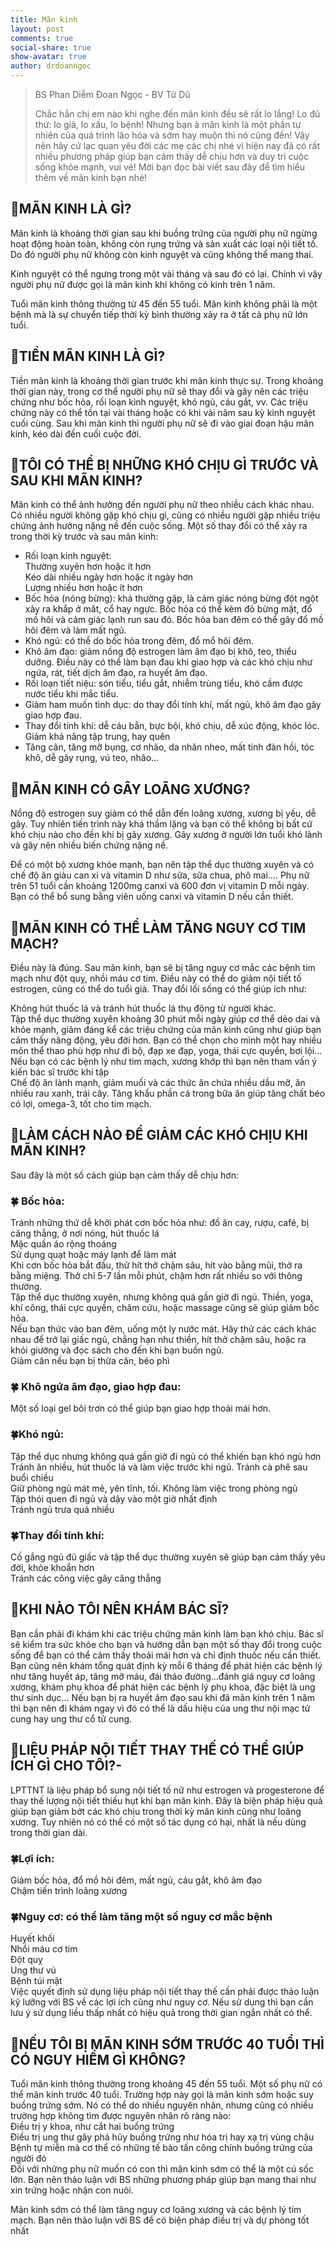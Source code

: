 ```yaml
---
title: Mãn kinh
layout: post
comments: true
social-share: true
show-avatar: true
author: drdoanngoc
---
```


> BS Phan Diễm Đoan Ngọc - BV Từ Dũ
> 
> Chắc hẳn chị em nào khi nghe đến mãn kinh đều sẽ rất lo lắng! Lo đủ
> thứ: lo già, lo xấu, lo bệnh! Nhưng bạn à mãn kinh là một phần tự
> nhiên của quá trình lão hóa và sớm hay muộn thì nó cũng đến! Vậy nên
> hãy cứ lạc quan yêu đời các mẹ các chị nhé vì hiện nay đã có rất nhiều
> phương pháp giúp bạn cảm thấy dễ chịu hơn và duy trì cuộc sống khỏe
> mạnh, vui vẻ! Mời bạn đọc bài viết sau đây để tìm hiểu thêm về mãn
> kinh bạn nhé!

## 🌼MÃN KINH LÀ GÌ?  
Mãn kinh là khoảng thời gian sau khi buồng trứng của người phụ nữ ngừng hoạt động hoàn toàn, không còn rụng trứng và sản xuất các loại nội tiết tố. Do đó người phụ nữ không còn kinh nguyệt và cũng không thể mang thai.

Kinh nguyệt có thể ngưng trong một vài tháng và sau đó có lại. Chính vì vậy người phụ nữ được gọi là mãn kinh khi không có kinh trên 1 năm.

Tuổi mãn kinh thông thường từ 45 đến 55 tuổi. Mãn kinh không phải là một bệnh mà là sự chuyển tiếp thời kỳ bình thường xảy ra ở tất cả phụ nữ lớn tuổi.

## 🌼TIỀN MÃN KINH LÀ GÌ?  
Tiền mãn kinh là khoảng thời gian trước khi mãn kinh thực sự. Trong khoảng thời gian này, trong cơ thể người phụ nữ sẽ thay đổi và gây nên các triệu chứng như bốc hỏa, rối loạn kinh nguyệt, khó ngủ, cáu gắt, vv. Các triệu chứng này có thể tồn tại vài tháng hoặc có khi vài năm sau kỳ kinh nguyệt cuối cùng. Sau khi mãn kinh thì người phụ nữ sẽ đi vào giai đoạn hậu mãn kinh, kéo dài đến cuối cuộc đời.

## 🌼TÔI CÓ THỂ BỊ NHỮNG KHÓ CHỊU GÌ TRƯỚC VÀ SAU KHI MÃN KINH?  
Mãn kinh có thể ảnh hưởng đến người phụ nữ theo nhiều cách khác nhau. Có nhiều người không gặp khó chịu gì, cũng có nhiều người gặp nhiều triệu chứng ảnh hưởng nặng nề đến cuộc sống. Một số thay đổi có thể xảy ra trong thời kỳ trước và sau mãn kinh:

- Rối loạn kinh nguyệt:  
Thường xuyên hơn hoặc ít hơn  
Kéo dài nhiều ngày hơn hoặc ít ngày hơn  
Lượng nhiều hơn hoặc ít hơn  
- Bốc hỏa (nóng bừng): khá thường gặp, là cảm giác nóng bừng đột ngột xảy ra khắp ở măt, cổ hay ngực. Bốc hỏa có thể kèm đỏ bừng mặt, đổ mồ hôi và cảm giác lạnh run sau đó. Bốc hỏa ban đêm có thể gây đổ mồ hôi đêm và làm mất ngủ.  
- Khó ngủ: có thể do bốc hỏa trong đêm, đổ mổ hôi đêm.  
- Khô âm đạo: giảm nồng độ estrogen làm âm đạo bị khô, teo, thiểu dưỡng. Điều này có thể làm bạn đau khi giao hợp và các khó chịu như ngứa, rát, tiết dịch âm đạo, ra huyết âm đạo.  
- Rối loạn tiết niệu: són tiểu, tiểu gắt, nhiễm trùng tiểu, khó cầm được nước tiểu khi mắc tiểu.  
- Giảm ham muốn tình dục: do thay đổi tính khí, mất ngủ, khô âm đạo gây giao hợp đau.  
- Thay đổi tính khí: dễ cáu bẳn, bực bội, khó chịu, dễ xúc động, khóc lóc. Giảm khả năng tập trung, hay quên  
- Tăng cân, tăng mỡ bụng, cơ nhão, da nhăn nheo, mất tính đàn hồi, tóc khô, dễ gãy rụng, vú teo, nhão…

## 🌼MÃN KINH CÓ GÂY LOÃNG XƯƠNG?  
Nồng độ estrogen suy giảm có thể dẫn đến loãng xương, xương bị yếu, dễ gãy. Tuy nhiên tiến trình này khá thầm lặng và bạn có thể không bị bất cứ khó chịu nào cho đến khi bị gãy xương. Gãy xương ở người lớn tuổi khó lành và gây nên nhiều biến chứng nặng nề.

Để có một bộ xương khỏe mạnh, bạn nên tập thể dục thường xuyên và có chế độ ăn giàu can xi và vitamin D như sữa, sữa chua, phô mai…. Phụ nữ trên 51 tuổi cần khoảng 1200mg canxi và 600 đơn vị vitamin D mỗi ngày. Bạn có thể bổ sung bằng viên uống canxi và vitamin D nếu cần thiết.

## 🌼MÃN KINH CÓ THỂ LÀM TĂNG NGUY CƠ TIM MẠCH?  
Điều này là đúng. Sau mãn kinh, bạn sẽ bị tăng nguy cơ mắc các bệnh tim mạch như đột quỵ, nhồi máu cơ tim. Điều này có thể do giảm nội tiết tố estrogen, cũng có thể do tuổi già. Thay đổi lối sống có thể giúp ích như:

Không hút thuốc lá và tránh hút thuốc lá thụ động từ người khác.  
Tập thể dục thường xuyên khoảng 30 phút mỗi ngày giúp cơ thể dẻo dai và khỏe mạnh, giảm đáng kể các triệu chứng của mãn kinh cũng như giúp bạn cảm thấy năng động, yêu đời hơn. Bạn có thể chọn cho mình một hay nhiều môn thể thao phù hợp như đi bộ, đạp xe đạp, yoga, thái cực quyền, bơi lội… Nếu bạn có các bệnh lý như tim mạch, xương khớp thì bạn nên tham vấn ý kiến bác sĩ trước khi tập  
Chế độ ăn lành mạnh, giảm muối và các thức ăn chứa nhiều dầu mỡ, ăn nhiều rau xanh, trái cây. Tăng khẩu phần cá trong bữa ăn giúp tăng chất béo có lợi, omega-3, tốt cho tim mạch.

## 🌼LÀM CÁCH NÀO ĐỂ GIẢM CÁC KHÓ CHỊU KHI MÃN KINH?

Sau đây là một số cách giúp bạn cảm thấy dễ chịu hơn:

### 🍀  Bốc hỏa:  
Tránh những thứ dễ khởi phát cơn bốc hỏa như: đồ ăn cay, rượu, café, bị căng thẳng, ở nơi nóng, hút thuốc lá  
Mặc quần áo rộng thoáng  
Sử dụng quạt hoặc máy lạnh để làm mát  
Khi cơn bốc hỏa bắt đầu, thử hít thở chậm sâu, hít vào bằng mũi, thở ra bằng miệng. Thở chỉ 5-7 lần mỗi phút, chậm hơn rất nhiều so với thông thường.  
Tập thể dục thường xuyên, nhưng không quá gần giờ đi ngủ. Thiền, yoga, khí công, thái cực quyền, châm cứu, hoặc massage cũng sẽ giúp giảm bốc hỏa.  
Nếu bạn thức vào ban đêm, uống một ly nước mát. Hãy thử các cách khác nhau để trở lại giấc ngủ, chẳng hạn như thiền, hít thở chậm sâu, hoặc ra khỏi giường và đọc sách cho đến khi bạn buồn ngủ.  
Giảm cân nếu bạn bị thừa cân, béo phì  
### 🍀  Khô ngứa âm đạo, giao hợp đau:  
Một số loại gel bôi trơn có thể giúp bạn giao hợp thoải mái hơn.  
### 🍀Khó ngủ:  
Tập thể dục nhưng không quá gần giờ đi ngủ có thể khiến bạn khó ngủ hơn  
Tránh ăn nhiều, hút thuốc lá và làm việc trước khi ngủ. Tránh cà phê sau buổi chiều  
Giữ phòng ngủ mát mẻ, yên tĩnh, tối. Không làm việc trong phòng ngủ  
Tập thói quen đi ngủ và dậy vào một giờ nhất định  
Tránh ngủ trưa quá nhiều  
### 🍀Thay đổi tính khí:  
Cố gắng ngủ đủ giấc và tập thể dục thường xuyên sẽ giúp bạn cảm thấy yêu đời, khỏe khoắn hơn  
Tránh các công việc gây căng thẳng

## 🌼KHI NÀO TÔI NÊN KHÁM BÁC SĨ?  
Bạn cần phải đi khám khi các triệu chứng mãn kinh làm bạn khó chịu. Bác sĩ sẽ kiểm tra sức khỏe cho bạn và hướng dẫn bạn một số thay đổi trong cuộc sống để bạn có thể cảm thấy thoải mái hơn và chỉ định thuốc nếu cần thiết. Bạn cũng nên khám tổng quát định kỳ mỗi 6 tháng để phát hiện các bệnh lý như tăng huyết áp, tăng mỡ máu, đái tháo đường…đánh giá nguy cơ loãng xương, khám phụ khoa để phát hiện các bệnh lý phụ khoa, đặc biệt là ung thư sinh dục… Nếu bạn bị ra huyết âm đạo sau khi đã mãn kinh trên 1 năm thì bạn nên đi khám ngay vì đó có thể là dấu hiệu của ung thư nội mạc tử cung hay ung thư cổ tử cung.

## 🌼LIỆU PHÁP NỘI TIẾT THAY THẾ CÓ THỂ GIÚP ÍCH GÌ CHO TÔI?-  
LPTTNT là liệu pháp bổ sung nội tiết tố nữ như estrogen và progesterone để thay thế lượng nội tiết thiếu hụt khi bạn mãn kinh. Đây là biện pháp hiệu quả giúp bạn giảm bớt các khó chịu trong thời kỳ mãn kinh cũng như loãng xương. Tuy nhiên nó có thể có một số tác dụng có hại, nhất là nếu dùng trong thời gian dài.

### 🍀Lợi ích:  
Giảm bốc hỏa, đổ mồ hôi đêm, mất ngủ, cáu gắt, khô âm đạo  
Chậm tiến trình loãng xương  
### 🍀Nguy cơ: có thể làm tăng một số nguy cơ mắc bệnh  
Huyết khối  
Nhồi máu cơ tim  
Đột quỵ  
Ung thư vú  
Bệnh túi mật  
Việc quyết định sử dụng liệu pháp nội tiết thay thế cần phải được thảo luận kỹ lưỡng với BS về các lợi ích cũng như nguy cơ. Nếu sử dụng thì bạn cần lưu ý sử dụng liều thấp nhất có hiệu quả trong thời gian ngắn nhất có thể.

## 🌼NẾU TÔI BỊ MÃN KINH SỚM TRƯỚC 40 TUỔI THÌ CÓ NGUY HIỂM GÌ KHÔNG?  
Tuổi mãn kinh thông thường trong khoảng 45 đến 55 tuổi. Một số phụ nữ có thể mãn kinh trước 40 tuổi. Trường hợp này gọi là mãn kinh sớm hoặc suy buồng trứng sớm. Nó có thể do nhiều nguyên nhân, nhưng cũng có nhiều trường hợp không tìm được nguyên nhân rõ ràng nào:  
Điều trị y khoa, như cắt hai buồng trứng  
Điều trị ung thư gây phá hủy buồng trứng như hóa trị hay xạ trị vùng chậu  
Bệnh tự miễn mà cơ thể có những tế bào tấn công chính buồng trứng của người đó  
Đối với những phụ nữ muốn có con thì mãn kinh sớm có thể là một cú sốc lớn. Bạn nên thảo luận với BS những phương pháp giúp bạn mang thai như xin trứng hoặc nhận con nuôi.

Mãn kinh sớm có thể làm tăng nguy cơ loãng xương và các bệnh lý tim mạch. Bạn nên thảo luận với BS để có biện pháp điều trị và dự phòng tốt nhất